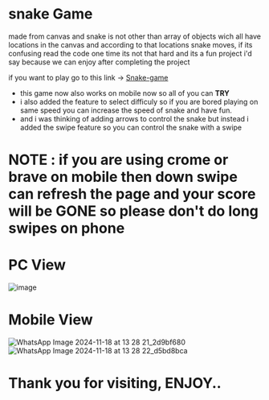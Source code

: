 # snake Game
made from canvas and snake is not other than array of objects wich all have locations in the canvas and according to that locations snake moves, if its confusing read the code one time its not that hard
and its a fun project i'd say because we can enjoy after completing the project 

if you want to play go to this link -> [Snake-game](https://divysoni03.github.io/snakeGame/)

- this game now also works on mobile now so all of you can <b>TRY</b>
- i also added the feature to select difficuly so if you are bored playing on same speed you can increase the speed of snake and have fun.
- and i was thinking of adding arrows to control the snake but instead i added the swipe feature so you can control the snake with a swipe
# NOTE : if you are using crome or brave on mobile then down swipe can refresh the page and your score will be GONE so please don't do long swipes on phone

# PC View
![image](https://github.com/user-attachments/assets/480d65e1-1e25-401b-9325-05754c858b18)

# Mobile View
![WhatsApp Image 2024-11-18 at 13 28 21_2d9bf680](https://github.com/user-attachments/assets/3a60a3d5-1c05-4719-930f-3acb22a3b329)
![WhatsApp Image 2024-11-18 at 13 28 22_d5bd8bca](https://github.com/user-attachments/assets/8afc803d-6a34-466d-9690-4fc0a153d169)

# Thank you for visiting, ENJOY..
